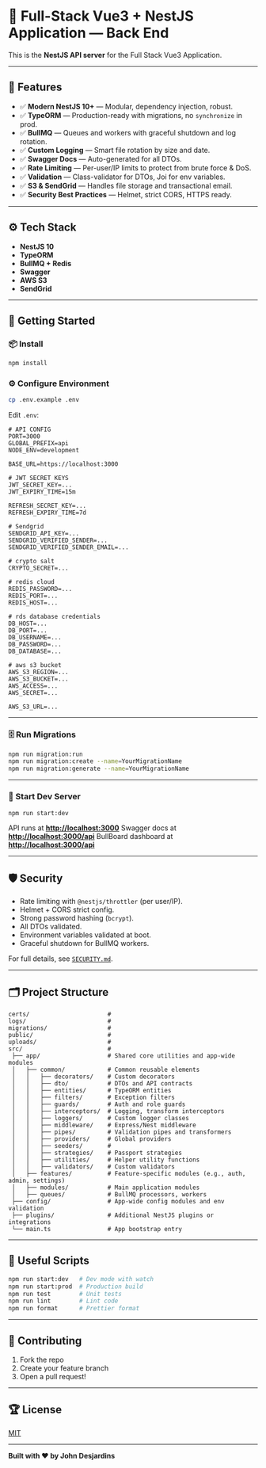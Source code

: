 # 🚀 Full-Stack Vue3 + NestJS Application — Back End

This is the **NestJS API server** for the Full Stack Vue3 Application.

---

## 📌 Features

- ✅ **Modern NestJS 10+** — Modular, dependency injection, robust.
- ✅ **TypeORM** — Production-ready with migrations, no `synchronize` in prod.
- ✅ **BullMQ** — Queues and workers with graceful shutdown and log rotation.
- ✅ **Custom Logging** — Smart file rotation by size and date.
- ✅ **Swagger Docs** — Auto-generated for all DTOs.
- ✅ **Rate Limiting** — Per-user/IP limits to protect from brute force & DoS.
- ✅ **Validation** — Class-validator for DTOs, Joi for env variables.
- ✅ **S3 & SendGrid** — Handles file storage and transactional email.
- ✅ **Security Best Practices** — Helmet, strict CORS, HTTPS ready.

---

## ⚙️ Tech Stack

- **NestJS 10**
- **TypeORM**
- **BullMQ + Redis**
- **Swagger**
- **AWS S3**
- **SendGrid**

---

## 🚀 Getting Started

### 📦 Install

```bash
npm install
```

### ⚙️ Configure Environment

```bash
cp .env.example .env
```

Edit `.env`:

```env
# API CONFIG
PORT=3000
GLOBAL_PREFIX=api
NODE_ENV=development

BASE_URL=https://localhost:3000

# JWT SECRET KEYS
JWT_SECRET_KEY=...
JWT_EXPIRY_TIME=15m

REFRESH_SECRET_KEY=...
REFRESH_EXPIRY_TIME=7d

# Sendgrid
SENDGRID_API_KEY=...
SENDGRID_VERIFIED_SENDER=...
SENDGRID_VERIFIED_SENDER_EMAIL=...

# crypto salt
CRYPTO_SECRET=...

# redis cloud
REDIS_PASSWORD=...
REDIS_PORT=...
REDIS_HOST=...

# rds database credentials
DB_HOST=...
DB_PORT=...
DB_USERNAME=...
DB_PASSWORD=...
DB_DATABASE=...

# aws s3 bucket
AWS_S3_REGION=...
AWS_S3_BUCKET=...
AWS_ACCESS=...
AWS_SECRET=...

AWS_S3_URL=...
```

---

### 🗄️ Run Migrations

```bash
npm run migration:run
npm run migration:create --name=YourMigrationName
npm run migration:generate --name=YourMigrationName
```

---

### 🏃 Start Dev Server

```bash
npm run start:dev
```

API runs at **[http://localhost:3000](http://localhost:3000)**
Swagger docs at **[http://localhost:3000/api](http://localhost:3000/api)**
BullBoard dashboard at **[http://localhost:3000/api](http://localhost:3000/queue-jobs)**

---

## 🛡️ Security

- Rate limiting with `@nestjs/throttler` (per user/IP).
- Helmet + CORS strict config.
- Strong password hashing (`bcrypt`).
- All DTOs validated.
- Environment variables validated at boot.
- Graceful shutdown for BullMQ workers.

For full details, see [`SECURITY.md`](../SECURITY.md).

---

## 🗂️ Project Structure

```plaintext
certs/                      #
logs/                       #
migrations/                 #
public/                     #
uploads/                    #
src/                        #
 ├── app/                   # Shared core utilities and app-wide modules
 │   ├── common/            # Common reusable elements
 │   │   ├── decorators/    # Custom decorators
 │   │   ├── dto/           # DTOs and API contracts
 │   │   ├── entities/      # TypeORM entities
 │   │   ├── filters/       # Exception filters
 │   │   ├── guards/        # Auth and role guards
 │   │   ├── interceptors/  # Logging, transform interceptors
 │   │   ├── loggers/       # Custom logger classes
 │   │   ├── middleware/    # Express/Nest middleware
 │   │   ├── pipes/         # Validation pipes and transformers
 │   │   ├── providers/     # Global providers
 │   │   ├── seeders/       #
 │   │   ├── strategies/    # Passport strategies
 │   │   ├── utilities/     # Helper utility functions
 │   │   ├── validators/    # Custom validators
 │   ├── features/          # Feature-specific modules (e.g., auth, admin, settings)
 │   ├── modules/           # Main application modules
 │   ├── queues/            # BullMQ processors, workers
 ├── config/                # App-wide config modules and env validation
 ├── plugins/               # Additional NestJS plugins or integrations
 └── main.ts                # App bootstrap entry
```

---

## 🧰 Useful Scripts

```bash
npm run start:dev   # Dev mode with watch
npm run start:prod  # Production build
npm run test        # Unit tests
npm run lint        # Lint code
npm run format      # Prettier format
```

---

## 👏 Contributing

1. Fork the repo
2. Create your feature branch
3. Open a pull request!

---

## 🏆 License

[MIT](../LICENSE)

---

**Built with ❤️ by John Desjardins**
